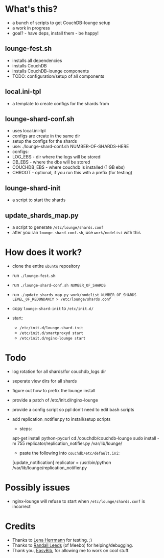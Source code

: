 # What's this?

 * a bunch of scripts to get CouchDB-lounge setup
 * a work in progress
 * goal? - have deps, install them - be happy!


## lounge-fest.sh

 * installs all dependencies
 * installs CouchDB
 * installs CouchDB-lounge components
 * TODO: configuration/setup of all components


## local.ini-tpl

 * a template to create configs for the shards from


## lounge-shard-conf.sh

 * uses local.ini-tpl
 * configs are create in the same dir
 * setup the configs for the shards
 * use: ./lounge-shard-conf.sh NUMBER-OF-SHARDS-HERE
 * configs:
  * LOG_EBS - dir where the logs will be stored
  * DB_EBS - where the dbs will be stored
  * COUCHDB_EBS - where couchdb is installed (1 GB ebs)
  * CHROOT - optional, if you run this with a prefix (for testing)


## lounge-shard-init

 * a script to start the shards

## update_shards_map.py

 * a script to generate `/etc/lounge/shards.conf`
 * after you ran `lounge-shard-conf.sh`, use `work/nodelist` with this

# How does it work?

 * clone the entire `ubuntu` repository
 * run `./lounge-fest.sh`
 * run `./lounge-shard-conf.sh NUMBER_OF_SHARDS`
 * run `./update_shards_map.py work/nodelist NUMBER_OF_SHARDS LEVEL_OF_REDUNDANCY > /etc/lounge/shards.conf`
 * copy `lounge-shard-init` to `/etc/init.d/`

 * start:
   * `/etc/init.d/lounge-shard-init`
   * `/etc/init.d/smartproxyd start`
   * `/etc/init.d/nginx-lounge start`


# Todo

 * log rotation for all shards/for couchdb_logs dir
 * seperate view dirs for all shards
 * figure out how to prefix the lounge install
 * provide a patch of /etc/init.d/nginx-lounge
 * provide a config script so ppl don't need to edit bash scripts
 * add replication_notifier.py to install/setup scripts
   * steps:

    apt-get install python-pycurl
    cd /couchdb/couchdb-lounge
    sudo install -m 755 replicator/replication_notifier.py /var/lib/lounge/

   * paste the following into `couchdb/etc/default.ini`:

    [update_notification]
    replicator = /usr/bin/python /var/lib/lounge/replication_notifier.py

# Possibly issues

 * nginx-lounge will refuse to start when `/etc/lounge/shards.conf` is incorrect

# Credits

 * Thanks to [Lena Herrmann][0] for testing. ;)
 * Thanks to [Randall Leeds][1] (of Meebo) for helping/debugging.
 * Thank you, [EasyBib][2], for allowing me to work on cool stuff.

[0]: http://lenaherrmann.net/
[1]: http://twitter.com/tilgovi
[2]: http://www.easybib.com/
